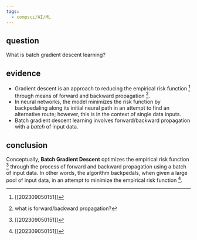 ```yaml
---
tags:
  - compsci/AI/ML
---
```

## question
What is batch gradient descent learning?
## evidence
- Gradient descent is an approach to reducing the empirical risk function [^1] through means of forward and backward propagation [^2].
- In neural networks, the model minimizes the risk function by backpedaling along its initial neural path in an attempt to find an alternative route; however, this is in the context of single data inputs.
- Batch gradient descent learning involves forward/backward propagation with a *batch* of input data.

[^1]: [[202309050151]]
[^2]: what is forward/backward propagation?

## conclusion
Conceptually, **Batch Gradient Descent** optimizes the empirical risk function [^1] through the process of forward and backward propagation using a batch of input data. In other words, the algorithm backpedals, when given a large pool of input data, in an attempt to minimize the empirical risk function [^1].